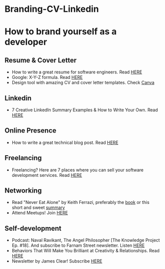# Branding-CV-Linkedin
<h1>How to brand yourself as a developer</h1>

<h2>Resume & Cover Letter</h2>
<ul>
  <li>How to write a great resume for software engineers. Read <a href="https://www.evernote.com/shard/s386/u/0/sh/848d8cf7-04d6-4a05-b668-74278cc1aa64/08cd3c27de18785132d72f5d7649196b">HERE</a></li>
    <li>Google: X-Y-Z formula. Read <a href="https://www.evernote.com/shard/s386/u/0/sh/058ef2bd-a269-46a8-940e-2435eedd7ffb/412e59a6d4d8638aeb46d959aa960ce8">HERE</a></li>
  <li>Design tool with amazing CV and cover letter templates. Check <a href="https://www.canva.com/">Canva</a></li>
</ul>

<h2>Linkedin</h2> 
<ul>
  <li>7 Creative LinkedIn Summary Examples & How to Write Your Own. Read <a href="https://www.evernote.com/shard/s386/u/0/sh/84fce6c8-9933-46cc-a043-a337a560f787/99d5e34af2fd1588f52b346fbf342b29">HERE</a></li>
</ul>

<h2>Online Presence</h2>
<ul>
    <li>How to write a great technical blog post. Read <a href="https://www.evernote.com/shard/s386/u/0/sh/cfcc061c-e489-4a80-a5b9-e828f04950e1/5a09d5d94d3a1acbd5e3faf395205469">HERE</a></li>
</ul>

<h2>Freelancing</h2>
<ul>
  <li>Freelancing? Here are 7 places where you can sell your software development services. Read  <a href="https://www.evernote.com/shard/s386/u/0/sh/5860e16c-302e-4289-b797-f1b5fa217341/98368bf3dfadffb58a6895078e4d9e14">HERE</a></li>
</ul>

<h2>Networking</h2>
<ul>
  <li>Read "Never Eat Alone" by Keith Ferrazi, preferably the <a href="https://www.amazon.com/Never-Eat-Alone-Expanded-Updated/dp/0385346654">book</a> or this short and sweet <a href="https://www.evernote.com/shard/s386/u/0/sh/2da729dd-2637-4ca0-a29e-3f9dceac8678/39faa412ab4cbe5efabec22e1aeee14a"> summary</a></li>
  <li>Attend Meetups! Join <a href="https://www.evernote.com/shard/s386/sh/ddf03cc5-2838-46eb-91a4-3d18745c7dff/0abd564f940780f0934eed863c061dfc">HERE</a></li>
</ul>

<h2>Self-development</h2>
<ul>
  <li> Podcast: Naval Ravikant, The Angel Philosopher [The Knowledge Project Ep. #18]. And subscribe to Farnam Street newsletter. Listen <a href="https://fs.blog/naval-ravikant/">HERE </a></li>
    <li>Behaviors That Will Make You Brilliant at Creativity & Relationships. Read <a href="https://www.evernote.com/shard/s386/u/0/sh/49c423be-c46b-4a32-9ecf-cc42f9a50fe8/2d63dfacff02c78efbc35d2cca569dd4">HERE</a></li>
  <li>Newsletter by James Clear! Subscribe <a href="https://jamesclear.com/3-2-1">HERE</a></li>
</ul>
